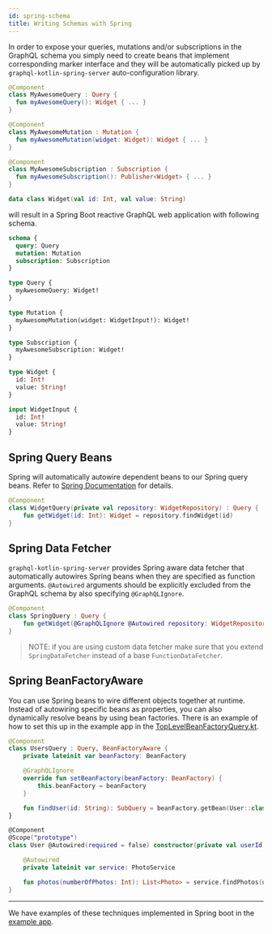 ```yaml
---
id: spring-schema
title: Writing Schemas with Spring
---
```


In order to expose your queries, mutations and/or subscriptions in the GraphQL schema you simply need to create beans that
implement corresponding marker interface and they will be automatically picked up by `graphql-kotlin-spring-server`
auto-configuration library.

```kotlin
@Component
class MyAwesomeQuery : Query {
  fun myAwesomeQuery(): Widget { ... }
}

@Component
class MyAwesomeMutation : Mutation {
  fun myAwesomeMutation(widget: Widget): Widget { ... }
}

@Component
class MyAwesomeSubscription : Subscription {
  fun myAwesomeSubscription(): Publisher<Widget> { ... }
}

data class Widget(val id: Int, val value: String)
```

will result in a Spring Boot reactive GraphQL web application with following schema.

```graphql
schema {
  query: Query
  mutation: Mutation
  subscription: Subscription
}

type Query {
  myAwesomeQuery: Widget!
}

type Mutation {
  myAwesomeMutation(widget: WidgetInput!): Widget!
}

type Subscription {
  myAwesomeSubscription: Widget!
}

type Widget {
  id: Int!
  value: String!
}

input WidgetInput {
  id: Int!
  value: String!
}
```

## Spring Query Beans

Spring will automatically autowire dependent beans to our Spring query beans. Refer to [Spring Documentation](https://docs.spring.io/spring/docs/current/spring-framework-reference/) for details.

```kotlin
@Component
class WidgetQuery(private val repository: WidgetRepository) : Query {
    fun getWidget(id: Int): Widget = repository.findWidget(id)
}
```

## Spring Data Fetcher

`graphql-kotlin-spring-server` provides Spring aware data fetcher that automatically autowires Spring beans when they are
specified as function arguments. `@Autowired` arguments should be explicitly excluded from the GraphQL schema by also
specifying `@GraphQLIgnore`.

```kotlin
@Component
class SpringQuery : Query {
    fun getWidget(@GraphQLIgnore @Autowired repository: WidgetRepository, id: Int): Widget = repository.findWidget(id)
}
```

> NOTE: if you are using custom data fetcher make sure that you extend `SpringDataFetcher` instead of a base `FunctionDataFetcher`.

## Spring BeanFactoryAware

You can use Spring beans to wire different objects together at runtime. Instead of autowiring specific beans as properties,
you can also dynamically resolve beans by using bean factories. There is an example of how to set this up in the example
app in the [TopLevelBeanFactoryQuery.kt](https://github.com/ExpediaGroup/graphql-kotlin/blob/master/examples/spring/src/main/kotlin/com/expediagroup/graphql/examples/query/TopLevelBeanFactoryQuery.kt).

```kotlin
@Component
class UsersQuery : Query, BeanFactoryAware {
    private lateinit var beanFactory: BeanFactory

    @GraphQLIgnore
    override fun setBeanFactory(beanFactory: BeanFactory) {
        this.beanFactory = beanFactory
    }

    fun findUser(id: String): SubQuery = beanFactory.getBean(User::class.java, id)
}

@Component
@Scope("prototype")
class User @Autowired(required = false) constructor(private val userId: String) {

    @Autowired
    private lateinit var service: PhotoService

    fun photos(numberOfPhotos: Int): List<Photo> = service.findPhotos(userId, numberOfPhotos)
}
```

------

We have examples of these techniques implemented in Spring boot in the [example
app](https://github.com/ExpediaGroup/graphql-kotlin/blob/master/examples/spring/src/main/kotlin/com/expediagroup/graphql/examples/query/NestedQueries.kt).
